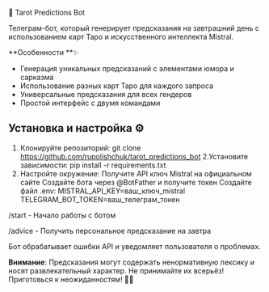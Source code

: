 🔮 Tarot Predictions Bot

Телеграм-бот, который генерирует предсказания на завтрашний день с использованием карт Таро и искусственного интеллекта Mistral.

**Особенности **✨
- Генерация уникальных предсказаний с элементами юмора и сарказма
- Использование разных карт Таро для каждого запроса
- Универсальные предсказания для всех гендеров
- Простой интерфейс с двумя командами

## Установка и настройка ⚙️

1. Клонируйте репозиторий:
git clone https://github.com/rupolishchuk/tarot_predictions_bot
2.Установите зависимости:
pip install -r requirements.txt
3. Настройте окружение:
Получите API ключ Mistral на официальном сайте
Создайте бота через @BotFather и получите токен
Создайте файл .env:
MISTRAL_API_KEY=ваш_ключ_mistral
TELEGRAM_BOT_TOKEN=ваш_телеграм_токен

/start - Начало работы с ботом

/advice - Получить персональное предсказание на завтра

Бот обрабатывает ошибки API и уведомляет пользователя о проблемах.

**Внимание**: Предсказания могут содержать ненормативную лексику и носят развлекательный характер. Не принимайте их всерьёз!
Приготовься к неожиданностям! 🌚✨
